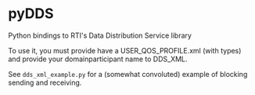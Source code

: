 pyDDS
=====

Python bindings to RTI's Data Distribution Service library

To use it, you must provide have a USER_QOS_PROFILE.xml (with types) and provide your domainparticipant name to DDS_XML. 

See `dds_xml_example.py` for a (somewhat convoluted) example of blocking sending and receiving.

